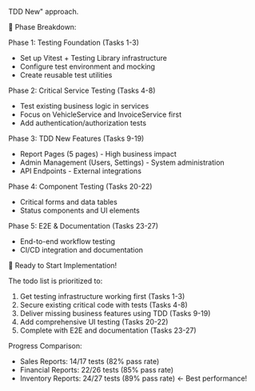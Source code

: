 TDD New" approach.

  🎯 Phase Breakdown:

  Phase 1: Testing Foundation (Tasks 1-3)

  - Set up Vitest + Testing Library infrastructure
  - Configure test environment and mocking
  - Create reusable test utilities

  Phase 2: Critical Service Testing (Tasks 4-8)

  - Test existing business logic in services
  - Focus on VehicleService and InvoiceService first
  - Add authentication/authorization tests

  Phase 3: TDD New Features (Tasks 9-19)

  - Report Pages (5 pages) - High business impact
  - Admin Management (Users, Settings) - System administration
  - API Endpoints - External integrations

  Phase 4: Component Testing (Tasks 20-22)

  - Critical forms and data tables
  - Status components and UI elements

  Phase 5: E2E & Documentation (Tasks 23-27)

  - End-to-end workflow testing
  - CI/CD integration and documentation

  🚀 Ready to Start Implementation!

  The todo list is prioritized to:
  1. Get testing infrastructure working first (Tasks 1-3)
  2. Secure existing critical code with tests (Tasks 4-8)
  3. Deliver missing business features using TDD (Tasks 9-19)
  4. Add comprehensive UI testing (Tasks 20-22)
  5. Complete with E2E and documentation (Tasks 23-27)

Progress Comparison:

  - Sales Reports: 14/17 tests (82% pass rate)
  - Financial Reports: 22/26 tests (85% pass rate)
  - Inventory Reports: 24/27 tests (89% pass rate) ← Best performance!